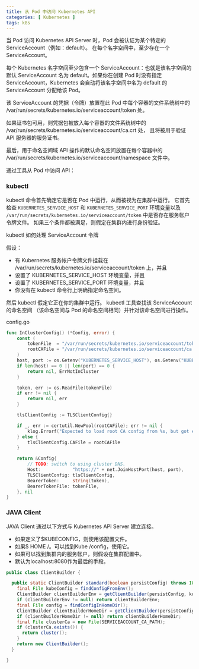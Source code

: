 ```yaml
---
title: 从 Pod 中访问 Kubernetes API
categories: [ Kubernetes ]
tags: k8s
---
```


当 Pod 访问 Kubernetes API Server 时，Pod 会被认证为某个特定的 ServiceAccount（例如：default）。 在每个名字空间中，至少存在一个
ServiceAccount。

每个 Kubernetes 名字空间至少包含一个 ServiceAccount：也就是该名字空间的默认 ServiceAccount 名为 default。如果你在创建 Pod
时没有指定
ServiceAccount，Kubernetes 会自动将该名字空间中名为 default 的 ServiceAccount 分配给该 Pod。

该 ServiceAccount 的凭据（令牌）放置在此 Pod 中每个容器的文件系统树中的
/var/run/secrets/kubernetes.io/serviceaccount/token 处。

如果证书包可用，则凭据包被放入每个容器的文件系统树中的 /var/run/secrets/kubernetes.io/serviceaccount/ca.crt 处， 且将被用于验证
API 服务器的服务证书。

最后，用于命名空间域 API 操作的默认命名空间放置在每个容器中的 /var/run/secrets/kubernetes.io/serviceaccount/namespace
文件中。

通过工具从 Pod 中访问 API：

### kubectl

kubectl 命令首先确定它是否在 Pod 中运行，从而被视为在集群中运行。 它首先检查 `KUBERNETES_SERVICE_HOST` 和
`KUBERNETES_SERVICE_PORT` 环境变量以及 `/var/run/secrets/kubernetes.io/serviceaccount/token` 中是否存在服务帐户令牌文件。
如果三个条件都被满足，则假定在集群内进行身份验证。

kubectl 如何处理 ServiceAccount 令牌

假设：

- 有 Kubernetes 服务帐户令牌文件挂载在 /var/run/secrets/kubernetes.io/serviceaccount/token 上，并且
- 设置了 KUBERNETES_SERVICE_HOST 环境变量，并且
- 设置了 KUBERNETES_SERVICE_PORT 环境变量，并且
- 你没有在 kubectl 命令行上明确指定命名空间。

然后 kubectl 假定它正在你的集群中运行。 kubectl 工具查找该 ServiceAccount 的命名空间 （该命名空间与 Pod
的命名空间相同）并针对该命名空间进行操作。

config.go

~~~go
func InClusterConfig() (*Config, error) {
	const (
		tokenFile  = "/var/run/secrets/kubernetes.io/serviceaccount/token"
		rootCAFile = "/var/run/secrets/kubernetes.io/serviceaccount/ca.crt"
	)
	host, port := os.Getenv("KUBERNETES_SERVICE_HOST"), os.Getenv("KUBERNETES_SERVICE_PORT")
	if len(host) == 0 || len(port) == 0 {
		return nil, ErrNotInCluster
	}

	token, err := os.ReadFile(tokenFile)
	if err != nil {
		return nil, err
	}

	tlsClientConfig := TLSClientConfig{}

	if _, err := certutil.NewPool(rootCAFile); err != nil {
		klog.Errorf("Expected to load root CA config from %s, but got err: %v", rootCAFile, err)
	} else {
		tlsClientConfig.CAFile = rootCAFile
	}

	return &Config{
		// TODO: switch to using cluster DNS.
		Host:            "https://" + net.JoinHostPort(host, port),
		TLSClientConfig: tlsClientConfig,
		BearerToken:     string(token),
		BearerTokenFile: tokenFile,
	}, nil
}
~~~

### JAVA Client

JAVA Client 通过以下方式与 Kubernetes API Server 建立连接。

- 如果定义了$KUBECONFIG，则使用该配置文件。
- 如果$ HOME /。可以找到Kube /config，使用它。
- 如果可以找到集群内的服务帐户，则假设在集群配置中。
- 默认为localhost:8080作为最后的手段。

~~~java
public class ClientBuilder {

  public static ClientBuilder standard(boolean persistConfig) throws IOException {
    final File kubeConfig = findConfigFromEnv();
    ClientBuilder clientBuilderEnv = getClientBuilder(persistConfig, kubeConfig);
    if (clientBuilderEnv != null) return clientBuilderEnv;
    final File config = findConfigInHomeDir();
    ClientBuilder clientBuilderHomeDir = getClientBuilder(persistConfig, config);
    if (clientBuilderHomeDir != null) return clientBuilderHomeDir;
    final File clusterCa = new File(SERVICEACCOUNT_CA_PATH);
    if (clusterCa.exists()) {
      return cluster();
    }
    return new ClientBuilder();
  }

}
~~~
